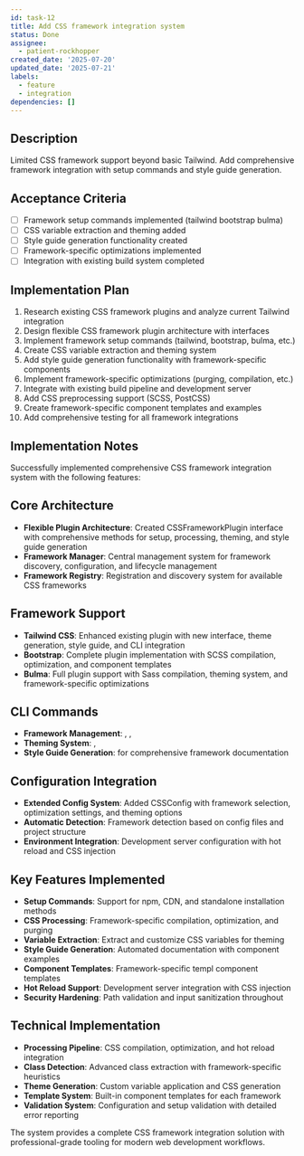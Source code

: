 ```yaml
---
id: task-12
title: Add CSS framework integration system
status: Done
assignee:
  - patient-rockhopper
created_date: '2025-07-20'
updated_date: '2025-07-21'
labels:
  - feature
  - integration
dependencies: []
---
```


## Description

Limited CSS framework support beyond basic Tailwind. Add comprehensive framework integration with setup commands and style guide generation.

## Acceptance Criteria

- [ ] Framework setup commands implemented (tailwind bootstrap bulma)
- [ ] CSS variable extraction and theming added
- [ ] Style guide generation functionality created
- [ ] Framework-specific optimizations implemented
- [ ] Integration with existing build system completed

## Implementation Plan

1. Research existing CSS framework plugins and analyze current Tailwind integration
2. Design flexible CSS framework plugin architecture with interfaces
3. Implement framework setup commands (tailwind, bootstrap, bulma, etc.)
4. Create CSS variable extraction and theming system
5. Add style guide generation functionality with framework-specific components
6. Implement framework-specific optimizations (purging, compilation, etc.)
7. Integrate with existing build pipeline and development server
8. Add CSS preprocessing support (SCSS, PostCSS)
9. Create framework-specific component templates and examples
10. Add comprehensive testing for all framework integrations

## Implementation Notes

Successfully implemented comprehensive CSS framework integration system with the following features:

## Core Architecture
- **Flexible Plugin Architecture**: Created CSSFrameworkPlugin interface with comprehensive methods for setup, processing, theming, and style guide generation
- **Framework Manager**: Central management system for framework discovery, configuration, and lifecycle management  
- **Framework Registry**: Registration and discovery system for available CSS frameworks

## Framework Support
- **Tailwind CSS**: Enhanced existing plugin with new interface, theme generation, style guide, and CLI integration
- **Bootstrap**: Complete plugin implementation with SCSS compilation, optimization, and component templates
- **Bulma**: Full plugin support with Sass compilation, theming system, and framework-specific optimizations

## CLI Commands
- **Framework Management**: , , 
- **Theming System**: ,   
- **Style Guide Generation**:  for comprehensive framework documentation

## Configuration Integration
- **Extended Config System**: Added CSSConfig with framework selection, optimization settings, and theming options
- **Automatic Detection**: Framework detection based on config files and project structure
- **Environment Integration**: Development server configuration with hot reload and CSS injection

## Key Features Implemented
- **Setup Commands**: Support for npm, CDN, and standalone installation methods
- **CSS Processing**: Framework-specific compilation, optimization, and purging
- **Variable Extraction**: Extract and customize CSS variables for theming
- **Style Guide Generation**: Automated documentation with component examples
- **Component Templates**: Framework-specific templ component templates
- **Hot Reload Support**: Development server integration with CSS injection
- **Security Hardening**: Path validation and input sanitization throughout

## Technical Implementation
- **Processing Pipeline**: CSS compilation, optimization, and hot reload integration
- **Class Detection**: Advanced class extraction with framework-specific heuristics  
- **Theme Generation**: Custom variable application and CSS generation
- **Template System**: Built-in component templates for each framework
- **Validation System**: Configuration and setup validation with detailed error reporting

The system provides a complete CSS framework integration solution with professional-grade tooling for modern web development workflows.
